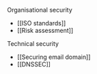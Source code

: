 Organisational security
* [[ISO standards]]
* [[Risk assessment]]

Technical security
* [[Securing email domain]]
* [[DNSSEC]]

